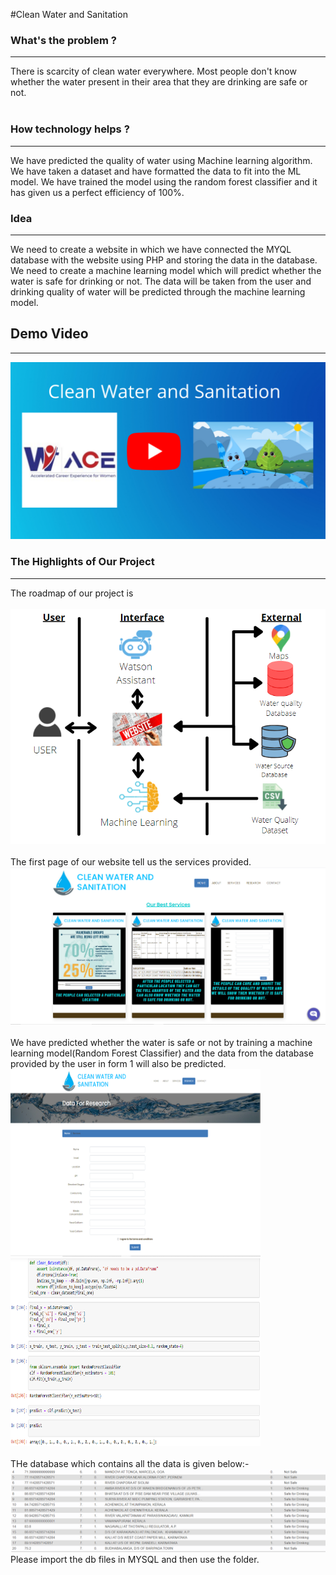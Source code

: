 #Clean Water and Sanitation
<b><h3>What's the problem ?</h3> </b><hr>
There is scarcity of clean water everywhere. Most people don't know whether the water present in their area that they are drinking are safe or not. <br><br>
<h3>How technology helps ?</h3><hr>
We have predicted the quality of water using Machine learning algorithm. We have taken a dataset and have formatted the data to fit into the ML model. We have trained the model using the random forest classifier and it has given us a perfect efficiency of 100%.<br>

<h3>Idea</h3><hr>
We need to create a website in which we have connected the MYQL database with the website using PHP and storing the data in the database. We need to create a machine learning model which will predict whether the water is safe for drinking or not. The data will be taken from the user and drinking quality of water will be predicted through the machine learning model.

<br>
<h2>Demo Video</h2><hr>
<a href="https://www.youtube.com/embed/cx9JUjvufBo" rel="nofollow"><img src="clean_water/images/Clean Water and Sanitation.png" alt="Watch the video" style="max-width:100%;"></a>

<h3>The Highlights of Our Project</h3>
<hr>
The roadmap of our project is <br><br>
<img src="roadmap.PNG">
<br><br>
The first page of our website tell us the services provided.<br>
<img src="Services.PNG"><br><br>
We have predicted whether the water is safe or not by training a machine learning model(Random Forest Classifier) and the data from the database provided by the user in form 1 will also be predicted.<br>
<img src = "form.PNG" width=400 height=300>&nbsp;&nbsp;<img src="ML Pred1.PNG" width=400 height=300>
<br><br>
THe database which contains all the data is given below:- <br>
<img src="database.PNG">
<br>
Please import the db files in MYSQL and then use the folder.
